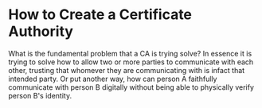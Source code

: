# How to Create a Certificate Authority

What is the fundamental problem that a CA is trying solve? In essence it is trying to solve how to allow two or more parties to communicate with each other, trusting that whomever they are communicating with is infact that intended party. Or put another way, how can person A faithfully communicate with person B digitally without being able to physically verify person B's identity.
